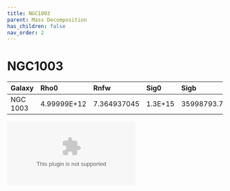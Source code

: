 ```yaml
---
title: NGC1003
parent: Mass Decomposition
has_children: false
nav_order: 2
---
```


# NGC1003

| Galaxy        | Rho0          | Rnfw | Sig0        | Sigb         | Rdisc | Rbulge        | ChiSq|
|:---|:---|:---|:---|:---|:---|:---|:---|
|NGC 1003 |	4.99999E+12 |	7.364937045 |	1.3E+15	| 35998793.79	|0.149805796	| 0.1	 |1.4507|

![](../../assets/plot/NGC1003.eps)
